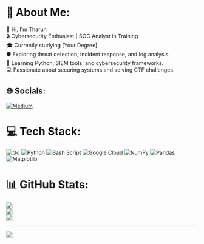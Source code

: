 # 💫 About Me:
👋 Hi, I'm Tharun   <br>🔒 Cybersecurity Enthusiast | SOC Analyst in Training  <br>🎓 Currently studying [Your Degree]  <br>🛡️ Exploring threat detection, incident response, and log analysis.  <br>🌱 Learning Python, SIEM tools, and cybersecurity frameworks.  <br>💻 Passionate about securing systems and solving CTF challenges.<br>


## 🌐 Socials:
[![Medium](https://img.shields.io/badge/Medium-12100E?logo=medium&logoColor=white)](https://medium.com/@Broly_Das) 

# 💻 Tech Stack:
![Go](https://img.shields.io/badge/go-%2300ADD8.svg?style=for-the-badge&logo=go&logoColor=white) ![Python](https://img.shields.io/badge/python-3670A0?style=for-the-badge&logo=python&logoColor=ffdd54) ![Bash Script](https://img.shields.io/badge/bash_script-%23121011.svg?style=for-the-badge&logo=gnu-bash&logoColor=white) ![Google Cloud](https://img.shields.io/badge/GoogleCloud-%234285F4.svg?style=for-the-badge&logo=google-cloud&logoColor=white) ![NumPy](https://img.shields.io/badge/numpy-%23013243.svg?style=for-the-badge&logo=numpy&logoColor=white) ![Pandas](https://img.shields.io/badge/pandas-%23150458.svg?style=for-the-badge&logo=pandas&logoColor=white) ![Matplotlib](https://img.shields.io/badge/Matplotlib-%23ffffff.svg?style=for-the-badge&logo=Matplotlib&logoColor=black)
# 📊 GitHub Stats:
![](https://github-readme-stats.vercel.app/api?username=Tharunr0&theme=dark&hide_border=false&include_all_commits=false&count_private=false)<br/>
![](https://github-readme-streak-stats.herokuapp.com/?user=Tharunr0&theme=dark&hide_border=false)<br/>
![](https://github-readme-stats.vercel.app/api/top-langs/?username=Tharunr0&theme=dark&hide_border=false&include_all_commits=false&count_private=false&layout=compact)

---
[![](https://visitcount.itsvg.in/api?id=Tharunr0&icon=0&color=0)](https://visitcount.itsvg.in)

<!-- Proudly created with GPRM ( https://gprm.itsvg.in ) -->
